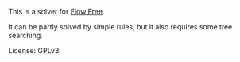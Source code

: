 This is a solver for [Flow Free](https://flowfreesolutions.com/solution-pictures/bridges/9mania/9/bridges-9mania-9-100.png).

It can be partly solved by simple rules, but it also requires some tree searching.

License: GPLv3.

